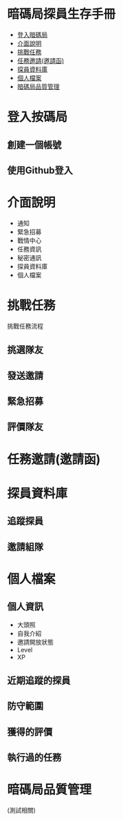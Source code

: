 # 暗碼局探員生存手冊

 * [登入暗碼局](#登入按碼局)
 * [介面說明](#介面說明)
 * [挑戰任務](#挑戰任務)
 * [任務邀請(邀請函)](#任務邀請(邀請函))
 * [探員資料庫](#探員資料庫)
 * [個人檔案](#個人檔案)
 * [暗碼局品質管理](#暗碼局品質管理)
 
 
# 登入按碼局
## 創建一個帳號
## 使用Github登入

# 介面說明
- 通知
- 緊急招募
- 戰情中心
- 任務資訊
- 秘密通訊
- 探員資料庫
- 個人檔案

# 挑戰任務
挑戰任務流程

## 挑選隊友

## 發送邀請

## 緊急招募

## 評價隊友

# 任務邀請(邀請函)

# 探員資料庫
## 追蹤探員
## 邀請組隊

# 個人檔案
## 個人資訊
- 大頭照
- 自我介紹
- 邀請開放狀態
- Level
- XP
## 近期追蹤的探員
## 防守範圍
## 獲得的評價
## 執行過的任務

# 暗碼局品質管理
(測試相關)
